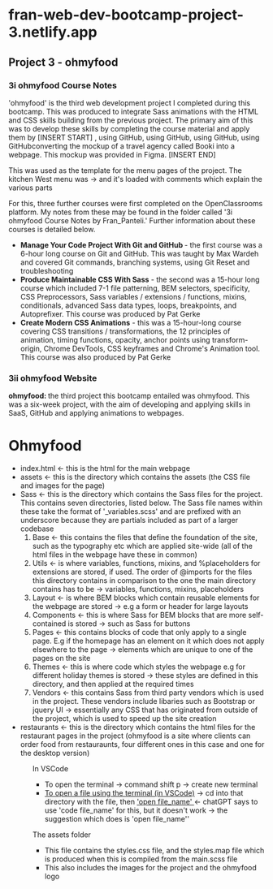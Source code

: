 <h1>fran-web-dev-bootcamp-project-3.netlify.app </h1>
<h2> Project 3 - ohmyfood </h2>
<h3>3i ohmyfood Course Notes</h3>
<p>'ohmyfood' is the third web development project I completed during this bootcamp. This was produced to integrate Sass animations with the HTML and CSS skills building from the previous project. The primary aim of this was to develop these skills by completing the course material and apply them by [INSERT START] , using GitHub, using GitHub, using GitHub, using GitHubconverting the mockup of a travel agency called Booki into a webpage. This mockup was provided in Figma. [INSERT END] </p>
<p>
<p>
This was used as the template for the menu pages of the project. The kitchen West menu was -> and it's loaded with comments which explain the various parts 
</p>
For this, three further courses were first completed on the OpenClassrooms platform. My notes from these may be found in the folder called '3i ohmyfood Course Notes by Fran_Panteli.' Further information about these courses is detailed below.

  <ul>
  <li><strong>Manage Your Code Project With Git and GitHub </strong> - the first course was a 6-hour long course on Git and GitHub. This was taught by Max Wardeh and covered Git commands, branching systems, using Git Reset and troubleshooting</li>
  <li><strong>Produce Maintainable CSS With Sass</strong> - the second was a 15-hour long course which included 7-1 file patterning, BEM selectors, specificity, CSS Preprocessors, Sass variables / extensions / functions, mixins, conditionals, advanced Sass data types, loops, breakpoints, and Autoprefixer. This course was produced by Pat Gerke</li>

  <li><strong>Create Modern CSS Animations</strong> - this was a 15-hour-long course covering CSS transitions / transformations, the 12 principles of animation, timing functions, opacity, anchor points using transform-origin, Chrome DevTools, CSS keyframes and Chrome's Animation tool. This course was also produced by Pat Gerke</li>
  </ul> 
<h3> 3ii ohmyfood Website</h3>
<p><strong>ohmyfood: </strong> the third project this bootcamp entailed was ohmyfood. This was a six-week project, with the aim of developing and applying skills in SaaS, GitHub and applying animations to webpages.</p>
<h1>Ohmyfood</h1>
<ul>
	<li> index.html <- this is the html for the main webpage 
	<li> assets <- this is the directory which contains the assets (the CSS file and images for the page)
	<li> Sass <- this is the directory which contains the Sass files for the project. This contains seven directories, listed below. The Sass file names within these take the format of '_variables.scss' and are prefixed with an underscore because they are partials included as part of a larger codebase 
	<ol>	
		<li>Base <- this contains the files that define the foundation of the site, such as the typography etc which are applied site-wide (all of the html files in the webpage have these in common) </li>
		<li>Utils <- is where variables, functions, mixins, and %placeholders for extensions are stored, if used. The order of @imports for the files this directory contains in comparison to the one the main directory contains has to be -> variables, functions, mixins, placeholders </li>
		<li>Layout <- is where BEM blocks which contain reusable elements for the webpage are stored -> e.g a form or header for large layouts</li>
		<li>Components <- this is where Sass for BEM blocks that are more self-contained is stored -> such as Sass for buttons</li>
		<li>Pages <- this contains blocks of code that only apply to a single page. E.g if the homepage has an element on it which does not apply elsewhere to the page -> elements which are unique to one of the pages on the site</li>
		<li>Themes <- this is where code which styles the webpage e.g for different holiday themes is stored -> these styles are defined in this directory, and then applied at the required times</li>
		<li>Vendors <- this contains Sass from third party vendors which is used in the project. These vendors include libaries such as Bootstrap or jquery UI -> essentially  any CSS that has originated from outside of the project, which is used to speed up the site creation</li>
	</ol>
	<li> restaurants <- this is the directory which contains the html files for the restaurant pages in the project (ohmyfood is a site where clients can order food from restauraunts, four different ones in this case and one for the desktop version)
<ul>

In VSCode 
<ul>
	<li>To open the terminal -> command shift p -> create new terminal</li>
	<li><u>To open a file using the terminal (in VSCode)</u> -> cd into that directory with the file, then <u> 'open file_name' </u><- chatGPT says to use 'code file_name' for this,  but it doesn't work -> the suggestion which does is 'open file_name''</li>
</ul>

The assets folder 
<ul>
	<li>This file contains the styles.css file, and the styles.map file which is produced when this is compiled from the main.scss file</li>
	<li>This also includes the images for the project and the ohmyfood logo</li>
</ul>


